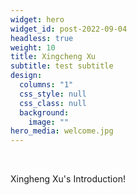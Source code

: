```yaml
---
widget: hero
widget_id: post-2022-09-04
headless: true
weight: 10
title: Xingcheng Xu
subtitle: test subtitle
design:
  columns: "1"
  css_style: null
  css_class: null
  background:
    image: ""
hero_media: welcome.jpg
---
```

<br>

Xingheng Xu's Introduction!